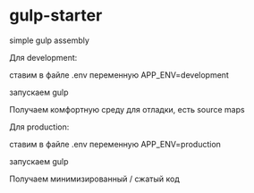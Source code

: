 # gulp-starter

simple gulp assembly

Для development:

ставим в файле .env переменную APP_ENV=development

запускаем gulp

Получаем комфортную среду для отладки, есть source maps

Для production:

ставим в файле .env переменную APP_ENV=production

запускаем gulp

Получаем минимизированный / сжатый код

